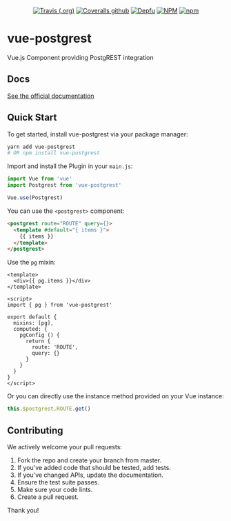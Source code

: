<div align="center">

[![Travis (.org)](https://img.shields.io/travis/technowledgy/vue-postgrest)](https://travis-ci.org/technowledgy/vue-postgrest)
[![Coveralls github](https://img.shields.io/coveralls/github/technowledgy/vue-postgrest)](https://coveralls.io/github/technowledgy/vue-postgrest)
[![Depfu](https://img.shields.io/depfu/technowledgy/vue-postgrest)](https://depfu.com/repos/github/technowledgy/vue-postgrest)
[![NPM](https://img.shields.io/npm/l/vue-postgrest)](https://github.com/technowledgy/vue-postgrest/blob/master/LICENSE)
[![npm](https://img.shields.io/npm/v/vue-postgrest)](https://www.npmjs.com/package/vue-postgrest)

</div>

# vue-postgrest
Vue.js Component providing PostgREST integration

## Docs

[See the official documentation](https://technowledgy.github.io/vue-postgrest/)

## Quick Start

To get started, install vue-postgrest via your package manager:

``` bash
yarn add vue-postgrest
# OR npm install vue-postgrest
```

Import and install the Plugin in your `main.js`:

``` javascript
import Vue from 'vue'
import Postgrest from 'vue-postgrest'

Vue.use(Postgrest)
```

You can use the `<postgrest>` component:

``` html
<postgrest route="ROUTE" query={}>
  <template #default="{ items }">
    {{ items }}
  </template>
</postgrest>
```

Use the `pg` mixin:

``` vue
<template>
  <div>{{ pg.items }}</div>
</template>

<script>
import { pg } from 'vue-postgrest'

export default {
  mixins: [pg],
  computed: {
    pgConfig () {
      return {
        route: 'ROUTE',
        query: {}
      }
    }
  }
}
</script>
```

Or you can directly use the instance method provided on your Vue instance:

``` javascript
this.$postgrest.ROUTE.get()
```

## Contributing

We actively welcome your pull requests:

1. Fork the repo and create your branch from master.
2. If you've added code that should be tested, add tests.
3. If you've changed APIs, update the documentation.
4. Ensure the test suite passes.
5. Make sure your code lints.
6. Create a pull request.

Thank you!
